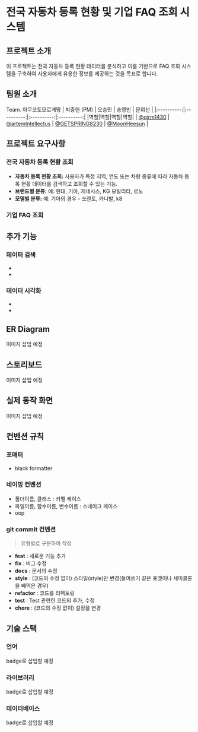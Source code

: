 # 전국 자동차 등록 현황 및 기업 FAQ 조회 시스템

## 프로젝트 소개

이 프로젝트는 전국 자동차 등록 현황 데이터를 분석하고 이를 기반으로 FAQ 조회 시스템을 구축하여 사용자에게 유용한 정보를 제공하는 것을 목표로 합니다.

## 팀원 소개

Team. 아무코토모로게땅 
| 박중헌 (PM) | 오승민 | 송영빈 | 문희선 |
|:----------:|:----------:|:----------:|:----------:|
|역할|역할|역할|역할|
| [@qjrm1430](https://github.com/qjrm1430) | [@artemIntellectus](https://github.com/artemIntellectus) | [@GETSPRING8230](https://github.com/GETSPRING8230) | [@MoonHeesun](https://github.com/MoonHeesun) |

## 프로젝트 요구사항

### 전국 자동차 등록 현황 조회

- **자동차 등록 현황 조회:** 사용자가 특정 지역, 연도 또는 차량 종류에 따라 자동차 등록 현황 데이터를 검색하고 조회할 수 있는 기능.
- **브랜드별 분류:** 예: 현대, 기아, 제네시스, KG 모빌리티, 르노
- **모델별 분류:** 예: 기아의 경우 - 쏘렌토, 카니발, k8
### 기업 FAQ 조회

## 추가 기능

### 데이터 검색

- 
- 

### 데이터 시각화

- 
- 

## ER Diagram

이미지 삽입 예정

## 스토리보드

이미지 삽입 예정

## 실제 동작 화면

이미지 삽입 예정

## 컨벤션 규칙

### 포매터

- black formatter

### 네이밍 컨벤션

- 폴더이름, 클래스 : 카멜 케이스
- 파일이름, 함수이름, 변수이름 : 스네이크 케이스
- oop

### git commit 컨벤션

> 유형별로 구분하여 작성

- **feat** : 새로운 기능 추가
- **fix** : 버그 수정
- **docs** : 문서의 수정
- **style** : (코드의 수정 없이) 스타일(style)만 변경(들여쓰기 같은 포맷이나 세미콜론을 빼먹은 경우)
- **refactor** : 코드를 리펙토링
- **test** : Test 관련한 코드의 추가, 수정
- **chore** : (코드의 수정 없이) 설정을 변경

## 기술 스택

### 언어

badge로 삽입할 예정

### 라이브러리

badge로 삽입할 예정

### 데이터베이스

badge로 삽입할 예정
